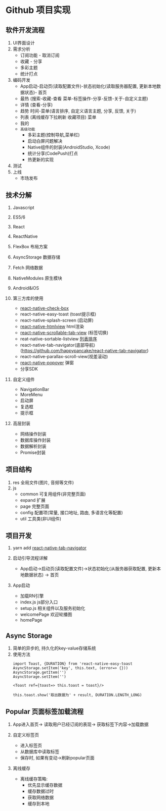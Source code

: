 # Github 项目实现

## 软件开发流程
1. UI界面设计
2. 需求分析
    - 订阅功能 - 取消订阅
    - 收藏 - 分享
    - 多彩主题
    - 统计打点
3. 编码开发
    - App启动-启动页(读取配置文件)-状态初始化(读取服务器配置, 更新本地数据状态)- 首页
    - 最热 (搜索-收藏-查看  菜单-标签操作-分享-反馈-关于-自定义主题)
    - 详情 (查看-分享)
    - 趋势 时间-菜单(语言排序, 自定义语言主题, 分享, 反馈, 关于)
    - 列表 (离线缓存下拉刷新 收藏项目) 菜单
    - 我的
    + `高级功能`
        - 多彩主题(控制导航,菜单栏)
        - 启动白屏问题解决
        - Native组件的封装(AndroidStudio, Xcode)
        - 统计分享(CodePush)打点
        - 热更新的实现
4. 测试
5. 上线
    - 市场发布

## 技术分解
1. Javascript
2. ES5/6
3. React
4. ReactNative
5. FlexBox   布局方案
6. AsyncStorage 数据存储
7. Fetch 网络数据
8. NativeModules 原生模块
9. Android&iOS
10. 第三方库的使用
    - [react-native-check-box](https://github.com/crazycodeboy/react-native-check-box)
    - react-native-easy-toast  (toast提示框)
    - react-native-splash-screen (启动屏)
    - [react-native-htmlview](https://github.com/jsdf/react-native-htmlview) html渲染
    - [react-native-scrollable-tab-view](https://github.com/skv-headless/react-native-scrollable-tab-view) (标签切换)
    - reat-native-sortable-listview [列表排序](https://github.com/mozillo/react-native-sortable-listview)
    - react-native-tab-navigator(底部导航)(https://github.com/happypancake/react-native-tab-navigator)
    - react-native-parallax-scroll-view(视差滚动)
    - [react-native-popover](https://github.com/jeanregisser/react-native-popover) 弹窗
    - 分享SDK
11. 自定义组件
    - NavigationBar
    - MoreMenu
    - 启动屏
    - 复选框
    - 提示框

12. 高层封装
    - 网络操作封装
    - 数据库操作封装
    - 数据解析封装
    - Promise封装

## 项目结构
1. res 全局文件(图片, 音频等文件)
2. js
    - common 可复用组件(非完整页面)
    - expand 扩展
    - page 完整页面
    - config 配置项(常量, 接口地址, 路由, 多语言化等配置)
    - util 工具类(非UI组件)


## 项目开发
1. yarn add [react-native-tab-navigator](https://github.com/happypancake/react-native-tab-navigator)

2. 启动引导流程详解
    - App启动->启动页(读取配置文件)->状态初始化(从服务器获取配置, 更新本地数据状态) -> 首页

3. App启动
    - 加载RN引擎
    - index.js js部分入口
    - setup.js 相关组件以及服务初始化
    - welcomePage 欢迎轮播图
    - homePage

## Async Storage
1. 简单的异步的, 持久化的key-value存储系统
2. 使用方法
    ```es6
    import Toast, {DURATION} from 'react-native-easy-toast
    AsyncStorage.setItem('key', this.text, (error=> {}))
    AsyncStorage.getItem('')
    AsyncStorage.setItem('')

    <Toast ref={toast=> this.toast = toast}/>

    this.toast.show('取出数据为' + result, DURATION.LENGTH_LONG)
    ```

## Popular 页面标签加载流程
1. App进入首页-> 读取用户已经订阅的表现-> 获取标签下内容->加载数据
2. 自定义标签页
    - 进入标签页
    - 从数据库中读取标签
    - 保存时, 如果有变动->刷新popular页面

3. 离线缓存
    - 离线缓存策略:
        - 优先显示缓存数据
        - 缓存数据过时
        - 获取网络数据
        - 缓存到本地
